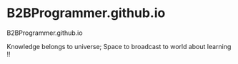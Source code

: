 # B2BProgrammer.github.io
B2BProgrammer.github.io

Knowledge belongs to universe; Space to broadcast to world about learning !!
